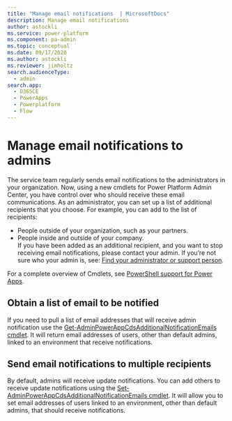 ```yaml
---
title: "Manage email notifications  | MicrosoftDocs"
description: Manage email notifications
author: astockli
ms.service: power-platform
ms.component: pa-admin
ms.topic: conceptual
ms.date: 09/17/2020
ms.author: astockli
ms.reviewer: jimholtz
search.audienceType: 
  - admin
search.app:
  - D365CE
  - PowerApps
  - Powerplatform
  - Flow
---
```

# Manage email notifications to admins
The service team regularly sends email notifications to the administrators in your organization. Now, using a new cmdlets for Power Platform Admin Center, you have control over who should receive these email communications. As an administrator, you can set up a list of additional recipients that you choose. For example, you can add to the list of recipients:  
- People outside of your organization, such as your partners.  
- People inside and outside of your company.  
 If you have been added as an additional recipient, and you want to stop receiving email notifications, please contact your admin. If you’re not sure who your admin is, see: [Find your administrator or support person](https://docs.microsoft.com/powerapps/user/find-admin).  

For a complete overview of Cmdlets, see [PowerShell support for Power Apps](powerapps-powershell.md).

## Obtain a list of email to be notified
If you need to pull a list of email addresses that will receive admin notification use the [Get-AdminPowerAppCdsAdditionalNotificationEmails cmdlet](https://docs.microsoft.com/powershell/module/microsoft.powerapps.administration.powershell/get-adminpowerappcdsadditionalnotificationemails?view=pa-ps-latest).  It will return email addresses of users, other than default admins, linked to an environment that receive notifications.

## Send email notifications to multiple recipients  

By default, admins will receive update notifications. You can add others to receive update notifications using the [Set-AdminPowerAppCdsAdditionalNotificationEmails cmdlet](https://docs.microsoft.com/powershell/module/microsoft.powerapps.administration.powershell/set-adminpowerappcdsadditionalnotificationemails?view=pa-ps-latest).  It will allow you to set email addresses of users linked to an environment, other than default admins, that should receive notifications.

